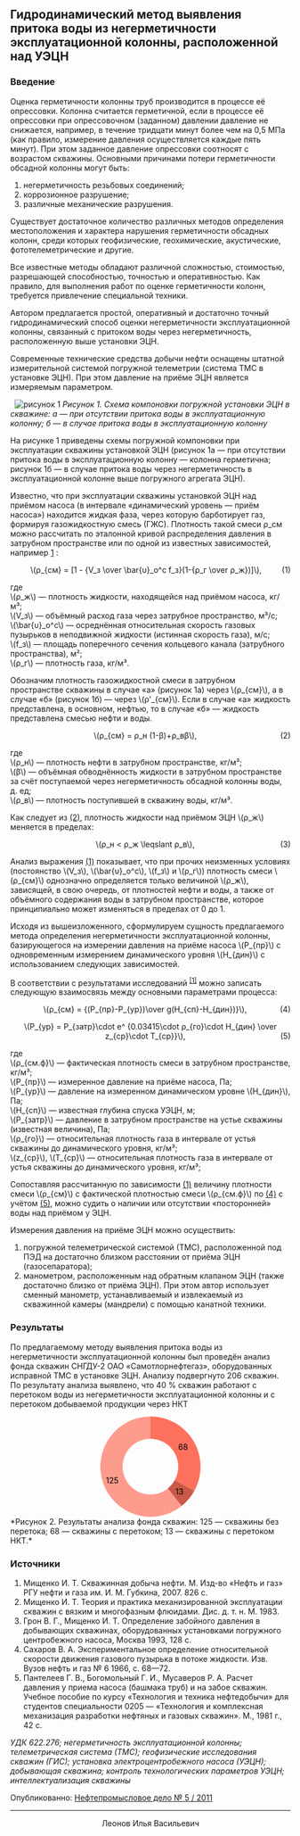 ## Гидродинамический метод выявления притока воды из негерметичности эксплуатационной колонны, расположенной над УЭЦН
### Введение
Оценка герметичности колонны труб производится в процессе её опрессовки. Колонна считается герметичной, если в процессе её опрессовки при опрессовочном (заданном) давлении давление не снижается, например, в течение тридцати минут более чем на 0,5 МПа (как правило, измерение давления осуществляется каждые пять минут). При этом заданное давление опрессовки соотносят с возрастом скважины. Основными причинами потери герметичности обсадной колонны могут быть: 

1. негерметичность резьбовых соединений;  
2. коррозионное разрушение;  
3. различные механические разрушения.  

Существует достаточное количество различных методов определения местоположения и характера нарушения герметичности обсадных колонн, среди которых геофизические, геохимические, акустические, фототелеметрические и другие. 

Все известные методы обладают различной сложностью, стоимостью, разрешающей способностью, точностью и оперативностью. Как правило, для выполнения работ по оценке герметичности колонн, требуется привлечение специальной техники.

Автором предлагается простой, оперативный и достаточно точный гидродинамический способ оценки негерметичности эксплуатационной колонны, связанный с притоком воды через негерметичность, расположенную выше установки ЭЦН.

Современные технические средства добычи нефти оснащены штатной измерительной системой погружной телеметрии (система ТМС в установке ЭЦН). При этом давление на приёме ЭЦН является измеряемым параметром. 

 
![рисунок 1](img/01.png)
*Рисунок 1. Схема компоновки погружной установки ЭЦН в скважине: а — при отсутствии притока воды в эксплуатационную колонну; б — в случае притока воды в эксплуатационную колонну*

На рисунке 1 приведены схемы погружной компоновки при эксплуатации скважины установкой ЭЦН (рисунок 1а — при отсутствии притока воды в эксплуатационную колонну — колонна герметична; рисунок 1б — в случае притока воды через негерметичность в эксплуатационной колонне выше погружного агрегата ЭЦН).

Известно, что при эксплуатации скважины установкой ЭЦН над приёмом насоса (в интервале «динамический уровень — приём насоса») находится жидкая фаза, через которую барботирует газ, формируя газожидкостную смесь (ГЖС). Плотность такой смеси ρ_см можно рассчитать по эталонной кривой распределения давления в затрубном пространстве или по одной из известных зависимостей, например [1](#источники) :


<p id="формула-1" style="text-align: center;">\(ρ_{см} = [1 - {V_з \over \bar{υ}_o^c f_з}(1-{ρ_г \over ρ_ж})]\), 
<span style="float:right;">(1)</span></p>

<p>где <br> 
\(ρ_ж\) — плотность жидкости, находящейся над приёмом насоса, кг/м³; <br> 
\(V_з\) — объёмный расход газа через затрубное пространство, м³/с; <br> 
\(\bar{υ}_o^c\) — осреднённая относительная скорость газовых пузырьков в неподвижной жидкости (истинная скорость газа), м/с; <br> 
\(f_з\) — площадь поперечного сечения кольцевого канала (затрубного пространства), м²;<br> 
\(ρ_г\) — плотность газа, кг/м³.</p>

<p>Обозначим плотность газожидкостной смеси в затрубном пространстве скважины в случае «а» (рисунок 1а) через \(ρ_{см}\), а в случае «б» (рисунок 1б) — через \(ρ'_{см}\). Если в случае «а» жидкость представлена, в основном, нефтью, то в случае «б» — жидкость представлена смесью нефти и воды.</p>
<p id="формула-2" style="text-align: center;">\(ρ_{см} = ρ_н (1-β)+ρ_вβ\), <span style="float:right;">(2)</span></p>
<p>где <br> 
\(ρ_н\) — плотность нефти в затрубном пространстве, кг/м³;<br> 
\(β\) — объёмная обводнённость жидкости в затрубном пространстве за счёт поступаемой через негерметичность обсадной колонны воды, д. ед;<br> 
\(ρ_в\) — плотность поступившей в скважину воды, кг/м³.</p>

<p>Как следует из <a href="#формула-2">(2)</a>, плотность жидкости над приёмом ЭЦН \(ρ_ж\) меняется в пределах:</p>

<p id="формула-3" style="text-align: center;">\(ρ_н < ρ_ж \leqslant ρ_в\), <span style="float:right;">(3)</span></p>

<p>Анализ выражения <a href="#формула-1">(1)</a> показывает, что при прочих неизменных условиях (постоянство \(V_з\), \(\bar{υ}_o^c\), \(f_з\) и \(ρ_г\)) плотность смеси \(ρ_{см}\) однозначно определяется только величиной \(ρ_ж\), зависящей, в свою очередь, от плотностей нефти и воды, а также от объёмного содержания воды в затрубном пространстве, которое принципиально может изменяться в пределах от 0 до 1. </p>

<p>Исходя из вышеизложенного, сформулируем сущность предлагаемого метода определения негерметичности эксплуатационной колонны, базирующегося на измерении давления на приёме насоса \(P_{пр}\) с одновременным измерением динамического уровня \(H_{дин}\) с использованием следующих зависимостей.</p>
<p>В соответствии с результатами исследований <sup class="reference"><a href="#источники">[1]</a></sup> можно записать следующую взаимосвязь между основными параметрами процесса: </p>

<p id="формула-4" style="text-align: center;">\(ρ_{см} = {(P_{пр}-P_{ур})\over g(H_{сп}-H_{дин})}\),  <span style="float:right;">(4)</span></p>
<p id="формула-5" style="text-align: center;">\(P_{ур} = P_{затр}\cdot е^ {0.03415\cdot ρ_{го}\cdot H_{дин} \over z_{ср}\cdot T_{ср}}\), <span style="float:right;">(5)</span></p>

<p>где<br>
\(ρ_{см.ф}\) — фактическая плотность смеси в затрубном пространстве, кг/м³;<br>
\(P_{пр}\) — измеренное давление на приёме насоса, Па;<br>
\(P_{ур}\) — давление на измеренном динамическом уровне \(Н_{дин}\), Па;<br>
\(H_{сп}\) — известная глубина спуска УЭЦН, м;<br>
\(P_{затр}\) — давление в затрубном пространстве на устье скважины (известная величина), Па;<br>
\(ρ_{го}\) — относительная плотность газа в интервале от устья скважины до динамического уровня, кг/м³;<br>
\(z_{ср}\), \(T_{ср}\) — относительная плотность газа в интервале от устья скважины до динамического уровня, кг/м³;</p>

<p>Сопоставляя рассчитанную по зависимости <a href="#формула-1">(1)</a> величину плотности смеси \(ρ_{см}\) с фактической плотностью смеси \(ρ_{см.ф}\) по <a href="#формула-4">(4)</a> с учётом <a href="#формула-5">(5)</a>, можно судить о наличии или отсутствии «посторонней» воды над приёмом у ЭЦН.</p>

Измерения давления на приёме ЭЦН можно осуществить:
1. погружной телеметрической системой (ТМС), расположенной под ПЭД на достаточно близком расстоянии от приёма ЭЦН (газосепаратора);  
2. манометром, расположенным над обратным клапаном ЭЦН (также достаточно близко от приёма ЭЦН). При этом автор использует сменный манометр, устанавливаемый и извлекаемый из скважинной камеры (мандрели) с помощью канатной техники.

### Результаты
По предлагаемому методу выявления притока воды из негерметичности эксплуатационной колонны был проведён анализ фонда скважин СНГДУ-2 ОАО «Самотлорнефтегаз», оборудованных исправной ТМС в установке ЭЦН. Анализу подвергнуто 206 скважин. По результату анализа выявлено, что 40 % скважин работают с перетоком воды из негерметичности эксплуатационной колонны и с перетоком добываемой продукции через НКТ

<center>
<svg xmlns="http://www.w3.org/2000/svg" id="sv" width="180" height="180" viewBox="0 0 180 180"><path id="0" fill="#FE715D" d="M90, 0 A90,90 0 0 1 168.8436380815966,133.40139092308232 L133.80202115644255,114.11188384615684 A50,50 0 0 0 90,40 Z"></path><path id="1" fill="#CA5949" d="M168.8436380815966, 133.40139092308232 A90,90 0 0 1 145.9654869559755,160.4830778966167 L121.09193719776417,129.15726549812038 A50,50 0 0 0 133.80202115644255,114.11188384615684 Z"></path><path id="2" fill="#FD9B8D" d="M145.9654869559755, 160.4830778966167 A90,90 0 1 1 89.98429203681187,0.0000013707783779182137 L89.99127335378436,40.000000761543546 A50,50 0 1 0 121.09193719776417,129.15726549812038 Z"></path>
<text y="60" x="140">68</text>
        <text y="120" x="10">125</text>
        <text y="140" x="135">13</text>
</svg>
</center>
*Рисунок 2. Результаты анализа фонда скважин: 125 — скважины без перетока; 68 — скважины с перетоком; 13 — скважины с перетоком НКТ.*

### Источники
1. Мищенко И. Т. Скважинная добыча нефти. М. Изд-во «Нефть и газ» РГУ нефти и газа им. И. М. Губкина, 2007. 826 с.
2. Мищенко И. Т. Теория и практика механизированной эксплуатации скважин с вязким и многофазным флюидами. Дис. д. т. н. М. 1983.
3. Грон В. Г., Мищенко И. Т. Определение забойного давления в добывающих скважинах, оборудованных установками погружного центробежного насоса, Москва 1993, 128 с.
4. Сахаров В. А. Экспериментальное определение относительной скорости движения газового пузырька в потоке жидкости. Изв. Вузов нефть и газ № 6 1966, с. 68—72.
5. Пантелеев Г. В., Богомольный Г. И., Мусаверов Р. А. Расчет давления у приема насоса (башмака труб) и на забое скважин. Учебное пособие по курсу «Технология и техника нефтедобычи» для студентов специальности 0205 — «Технология и комплексная механизация разработки нефтяных и газовых скважин». М., 1981 г., 42 с.

*УДК 622.276; негерметичность эксплуатационной колонны; телеметрическая система (ТМС); геофизические исследования скважин (ГИС); установка электроцентробежного насоса (УЭЦН); добывающая скважина; контроль технологических параметров УЭЦН; интеллектуализация скважины*

Опубликованно: [Нефтепромысловое дело № 5 / 2011](http://www.vniioeng.ru/inform/neftepromysel/sod41)
<hr><center>
Леонов Илья Васильевич
